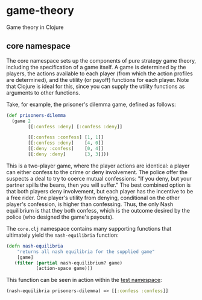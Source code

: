 game-theory
===========

Game theory in Clojure

## core namespace

The core namespace sets up the components of pure strategy game
theory, including the specification of a game itself.  A game is
determined by the players, the actions available to each player (from
which the action profiles are determined), and the utility (or payoff)
functions for each player.  Note that Clojure is ideal for this, since
you can supply the utility functions as arguments to other functions.

Take, for example, the prisoner's dilemma game, defined as follows:

```clojure
(def prisoners-dilemma
  (game 2
        [[:confess :deny] [:confess :deny]]

        [[:confess :confess] [1, 1]]
        [[:confess :deny]    [4, 0]]
        [[:deny :confess]    [0, 4]]
        [[:deny :deny]       [3, 3]]))
```

This is a two-player game, where the player actions are identical: a
player can either confess to the crime or deny involvement.  The
police offer the suspects a deal to try to coerce mutual confessions:
"If you deny, but your partner spills the beans, then you will
suffer."  The best combined option is that both players deny
involvement, but each player has the incentive to be a free rider.
One player's utility from denying, conditional on the other player's
confession, is higher than confessing.  Thus, the only Nash
equilibrium is that they both confess, which is the outcome desired by
the police (who designed the game's payouts).

The `core.clj` namespace contains many supporting functions that
ultimately yield the `nash-equilibria` function:

```clojure
(defn nash-equilibria 
	"returns all nash equilibria for the supplied game"
	[game]
   (filter (partial nash-equilibrium? game)
           (action-space game)))
```

This function can be seen in action within the [test
namespace](https://github.com/danhammer/game-theory/blob/master/test/game_theory/core_test.clj):

```clojure
(nash-equilibria prisoners-dilemma) => [[:confess :confess]]
```
